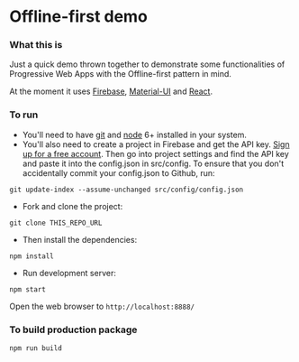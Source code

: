 # Offline-first demo

### What this is
Just a quick demo thrown together to demonstrate some functionalities
of Progressive Web Apps with the Offline-first pattern in mind.

At the moment it uses [Firebase](https://firebase.google.com/), 
[Material-UI](http://www.material-ui.com/#/) and 
[React](https://facebook.github.io/react/).

### To run

* You'll need to have [git](https://git-scm.com/) and [node](https://nodejs.org/en/) 
6+ installed in your system.
* You'll also need to create a project in Firebase and get the API
key. [Sign up for a free account](https://www.firebase.com/login/). 
Then go into project settings and find
the API key and paste it into the config.json in src/config.
To ensure that you don't accidentally commit your config.json to Github,
run:

```
git update-index --assume-unchanged src/config/config.json
```

* Fork and clone the project:

```
git clone THIS_REPO_URL
```

* Then install the dependencies:

```
npm install
```

* Run development server:

```
npm start
```

Open the web browser to `http://localhost:8888/`

### To build production package

```
npm run build
```

